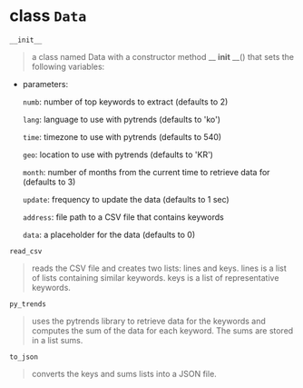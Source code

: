 # class `Data`

`__init__`

> a class named Data with a constructor method __ __init__ __() that sets the following variables:

- parameters: 

  `numb`: number of top keywords to extract (defaults to 2)
  
  `lang`: language to use with pytrends (defaults to 'ko')
  
  `time`: timezone to use with pytrends (defaults to 540)
  
  `geo`: location to use with pytrends (defaults to 'KR')
  
  `month`: number of months from the current time to retrieve data for (defaults to 3)
  
  `update`: frequency to update the data (defaults to 1 sec)
  
  `address`: file path to a CSV file that contains keywords
  
  `data`: a placeholder for the data (defaults to 0)
  
  

`read_csv`

  > reads the CSV file and creates two lists: lines and keys. 
  > lines is a list of lists containing similar keywords. 
  > keys is a list of representative keywords.



`py_trends`

  > uses the pytrends library to retrieve data for the keywords and computes the sum of the data for each keyword. 
  > The sums are stored in a list sums.



`to_json`

 >  converts the keys and sums lists into a JSON file.
